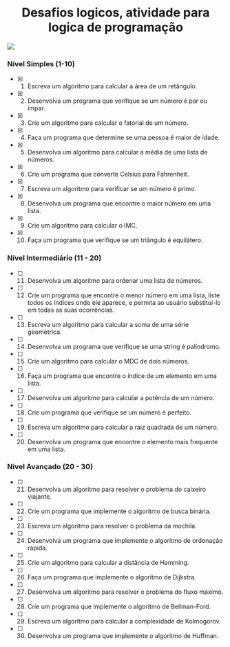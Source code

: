 <h1 align="center">Desafios logicos, atividade para logica de programação</h1>
<img loading="lazy" src="http://img.shields.io/static/v1?label=STATUS&message=EM%20DESENVOLVIMENTO&color=GREEN&style=for-the-badge"/>
</p>

### Nível Simples (1-10)

- [X] 1. Escreva um algoritmo para calcular a área de um retângulo.
- [X] 2. Desenvolva um programa que verifique se um número é par ou ímpar.
- [X] 3. Crie um algoritmo para calcular o fatorial de um número.
- [X] 4. Faça um programa que determine se uma pessoa é maior de idade.
- [X] 5. Desenvolva um algoritmo para calcular a média de uma lista de números.
- [X] 6. Crie um programa que converte Celsius para Fahrenheit.
- [X] 7. Escreva um algoritmo para verificar se um número é primo.
- [X] 8. Desenvolva um programa que encontre o maior número em uma lista.
- [X] 9. Crie um algoritmo para calcular o IMC.
- [X] 10. Faça um programa que verifique se um triângulo é equilátero.

### Nível Intermediário (11 - 20)

- [ ] 11. Desenvolva um algoritmo para ordenar uma lista de números.
- [ ] 12. Crie um programa que encontre o menor número em uma lista, liste todos os índices onde ele aparece, e permita ao usuário substituí-lo em todas as suas ocorrências.
- [ ] 13. Escreva um algoritmo para calcular a soma de uma série geométrica.
- [ ] 14. Desenvolva um programa que verifique se uma string é palíndromo.
- [ ] 15. Crie um algoritmo para calcular o MDC de dois números.
- [ ] 16. Faça um programa que encontre o índice de um elemento em uma lista.
- [ ] 17. Desenvolva um algoritmo para calcular a potência de um número.
- [ ] 18. Crie um programa que verifique se um número é perfeito.
- [ ] 19. Escreva um algoritmo para calcular a raiz quadrada de um número.
- [ ] 20. Desenvolva um programa que encontre o elemento mais frequente em uma lista.

### Nível Avançado (20 - 30)

- [ ] 21. Desenvolva um algoritmo para resolver o problema do caixeiro viajante.
- [ ] 22. Crie um programa que implemente o algoritmo de busca binária.
- [ ] 23. Escreva um algoritmo para resolver o problema da mochila.
- [ ] 24. Desenvolva um programa que implemente o algoritmo de ordenação rápida.
- [ ] 25. Crie um algoritmo para calcular a distância de Hamming.
- [ ] 26. Faça um programa que implemente o algoritmo de Dijkstra.
- [ ] 27. Desenvolva um algoritmo para resolver o problema do fluxo máximo.
- [ ] 28. Crie um programa que implemente o algoritmo de Bellman-Ford.
- [ ] 29. Escreva um algoritmo para calcular a complexidade de Kolmogorov.
- [ ] 30. Desenvolva um programa que implemente o algoritmo de Huffman.
